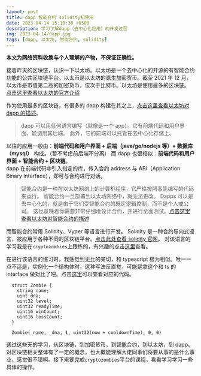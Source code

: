 ```yaml
---
layout: post
title: dapp 智能合约 solidity初使用
date: 2023-04-14 15:10:30 +0300
description: 学习了解dapp（去中心化应用）的开发过程
img: 2023-04-14/dapp.jpg
tags: [dapp, 以太坊, 智能合约, solidity]
---
```


**本文为网络资料收集与个人理解的产物，不保证正确性。**

接着昨天的区块链，认识一下以太坊。以太坊是一个去中心化的开源的有智能合约功能的公共区块链平台。以太币是以太坊的原生加密货币。截至 2021 年 12 月，以太币是市值第二高的加密货币，仅次于比特币。以太坊是使用最多的区块链。
[点击这里查看以太坊的官方介绍](https://ethereum.org/zh/developers/docs/)

作为使用最多的区块链，有很多的 dapp 构建在其之上，[点击这里查看以太坊对 dapp 的描述](https://ethereum.org/zh/developers/docs/dapps/)。

> dapp 可以用任何语言编写（就像是一个 app）。它有前端代码和用户界面，能调用其后端。 此外，它的前端可以托管在去中心化存储上。

以往的应用一般由：**前端代码和用户界面 + 后端（java/go/nodejs 等）+ 数据库（mysql）** 构成。（暂不考虑前后端不分离）
而 dapp 也很相似：**前端代码和用户界面 + 智能合约 + 区块链**。  
dapp 在前端代码中引入指定的库，传入合约 address 与 ABI（Application Binary Interface），即可与合约进行对话。

> 智能合约是一种在以太坊网络上的计算机程序，它严格按照事先编写的代码来运行。 智能合约一旦部署到以太坊网络中，就无法更改。 Dapps 可以是去中心化的，就是由于它们受智能合约的既定逻辑控制，而不是个人或公司。 这也意味着你需要非常仔细地设计合约，并进行全面测试。[点击这里查看以太坊对智能合约的描述](https://ethereum.org/zh/developers/docs/smart-contracts/)

而智能合约常用 Solidity、Vyper 等语言进行开发。
Solidity 是一种合约导向式语言，被应用于各种不同的区块链平台。[点击此处查看 solidity 官网](https://docs.soliditylang.org/en/v0.8.19/)。
对该语言的学习我是在`cryptozombies`上跟练的，有兴趣的点击[这里](https://cryptozombies.io/zh/course)查看。

在进行该语言的练习时，我感觉到无比的亲切，和 typescript 极为相似。唯一一点不适是，实例化一个结构体时，这种写法反直觉，可能是拿这个和 ts 的 interface 做对比了吧。点击[这里](https://github.com/mmmml-zhao/cryoto-zombues)可以查看对应的代码。

```solidity
  struct Zombie {
    string name;
    uint dna;
    uint32 level;
    uint32 readyTime;
    uint16 winCount;
    uint16 lossCount;
  }

  Zombie(_name, _dna, 1, uint32(now + cooldownTime), 0, 0)
```

通过这些天的学习，从区块链，到加密货币，到智能合约，到以太坊，到 dapp。对区块链相关整体有了一定的概念，也大概能理解大佬同事们将要从事的是什么事业，感觉很不错啊。接下来要完成`cryptozombies`平台的课程，看看学习学习一些具体的操作。
